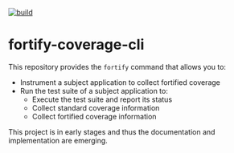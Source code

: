 [![build](https://github.com/FortifiedTestCoverage/fortify-coverage-cli/actions/workflows/build.yml/badge.svg)](https://github.com/FortifiedTestCoverage/fortify-coverage-cli/actions/workflows/build.yml)

# fortify-coverage-cli

This repository provides the `fortify` command that allows you to:

- Instrument a subject application to collect fortified coverage
- Run the test suite of a subject application to:
  - Execute the test suite and report its status
  - Collect standard coverage information
  - Collect fortified coverage information

This project is in early stages and thus the documentation and implementation
are emerging.
